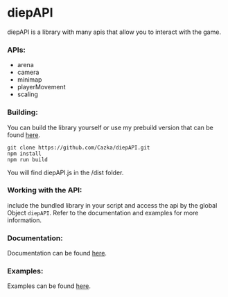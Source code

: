 # diepAPI

diepAPI is a library with many apis that allow you to interact with the game.

### APIs:

- arena
- camera
- minimap
- playerMovement
- scaling

### Building:

You can build the library yourself or use my prebuild version that can be found [here](https://github.com/Cazka/diepAPI/releases/).

```
git clone https://github.com/Cazka/diepAPI.git
npm install
npm run build
```

You will find diepAPI.js in the /dist folder.

### Working with the API:

include the bundled library in your script and access the api by the global Object `diepAPI`.
Refer to the documentation and examples for more information.

### Documentation:

Documentation can be found [here](https://cazka.github.io/diepAPI/).

### Examples:

Examples can be found [here](https://github.com/Cazka/diepAPI/blob/main/examples/).
